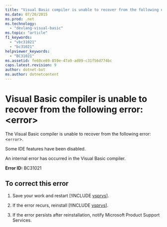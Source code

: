 ```yaml
---
title: "Visual Basic compiler is unable to recover from the following error: &lt;error&gt;"
ms.date: 07/20/2015
ms.prod: .net
ms.technology: 
  - "devlang-visual-basic"
ms.topic: "article"
f1_keywords: 
  - "vbc31021"
  - "bc31021"
helpviewer_keywords: 
  - "BC31021"
ms.assetid: fe60ce69-859e-47a9-ad09-c31f56d774bc
caps.latest.revision: 9
author: dotnet-bot
ms.author: dotnetcontent
---
```

# Visual Basic compiler is unable to recover from the following error: &lt;error&gt;
The Visual Basic compiler is unable to recover from the following error: <`error`>.  
  
 Some IDE features have been disabled.  
  
 An internal error has occurred in the Visual Basic compiler.  
  
 **Error ID:** BC31021  
  
## To correct this error  
  
1. Save your work and restart [!INCLUDE [vsprvs](~/includes/vsprvs-md.md)].  
  
2. If the error recurs, reinstall [!INCLUDE [vsprvs](~/includes/vsprvs-md.md)].  
  
3. If the error persists after reinstallation, notify Microsoft Product Support Services.  
  

